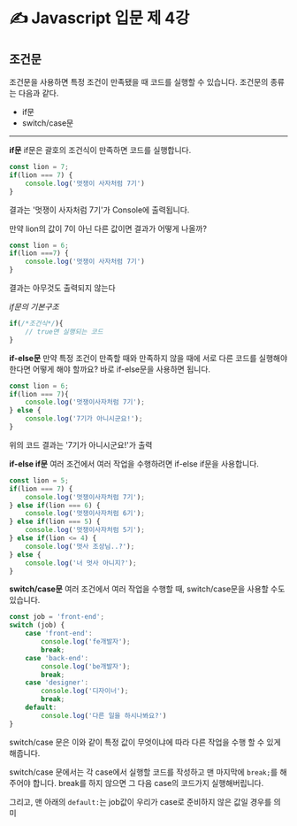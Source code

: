 &#9997; Javascript 입문 제 4강
======================

## 조건문
조건문을 사용하면 특정 조건이 만족됐을 때 코드를 실행할 수 있습니다.
조건문의 종류는 다음과 같다.

* if문
* switch/case문

************************
**if문**
if문은 괄호의 조건식이 만족하면 코드를 실행합니다.
```javascript
const lion = 7;
if(lion === 7) {
    console.log('멋쟁이 사자처럼 7기')
}
```
결과는 '멋쟁이 사자처럼 7기'가 Console에 출력됩니다.

만약 lion의 값이 7이 아닌 다른 값이면 결과가 어떻게 나올까?

```javascript
const lion = 6;
if(lion ===7) {
    console.log('멋쟁이 사자처럼 7기')
}
```
결과는 아무것도 출력되지 않는다

*if문의 기본구조*
```javascript
if(/*조건식*/){
    // true면 실행되는 코드
}
```

**if-else문**
만약 특정 조건이 만족할 때와 만족하지 않을 때에 서로 다른 코드를 실행해야 한다면 어떻게 해야 할까요? 바로 if-else문을 사용하면 됩니다.

```javascript
const lion = 6;
if(lion === 7){
    console.log('멋쟁이사자처럼 7기');
} else {
    console.log('7기가 아니시군요!');
}
```
위의 코드 결과는 '7기가 아니시군요!'가 출력

**if-else if문**
여러 조건에서 여러 작업을 수행하려면 if-else if문을 사용합니다.
```javascript
const lion = 5;
if(lion === 7) {
    console.log('멋쟁이사자처럼 7기');
} else if(lion === 6) {
    console.log('멋쟁이사자처럼 6기');
} else if(lion === 5) {
    console.log('멋쟁이사자처럼 5기');
} else if(lion <= 4) {
    console.log('멋사 조상님..?');
} else {
    console.log('너 멋사 아니지?');
}
```

**switch/case문**
여러 조건에서 여러 작업을 수행할 때, switch/case문을 사용할 수도 있습니다.

```javascript
const job = 'front-end';
switch (job) {
    case 'front-end':
        console.log('fe개발자');
        break;
    case 'back-end':
        console.log('be개발자');
        break;
    case 'designer':
        console.log('디자이너');
        break;
    default:
        console.log('다른 일을 하시나봐요?')
}
```
switch/case 문은 이와 같이 특정 값이 무엇이냐에 따라 다른 작업을 수행 할 수 있게 해줍니다.

switch/case 문에서는 각 case에서 실행할 코드를 작성하고 맨 마지막에 `break;`를 해주어야 합니다. break를 하지 않으면 그 다음 case의 코드가지 실행해버립니다.

그리고, 맨 아래의 `default:`는 job값이 우리가 case로 준비하지 않은 값일 경우를 의미

